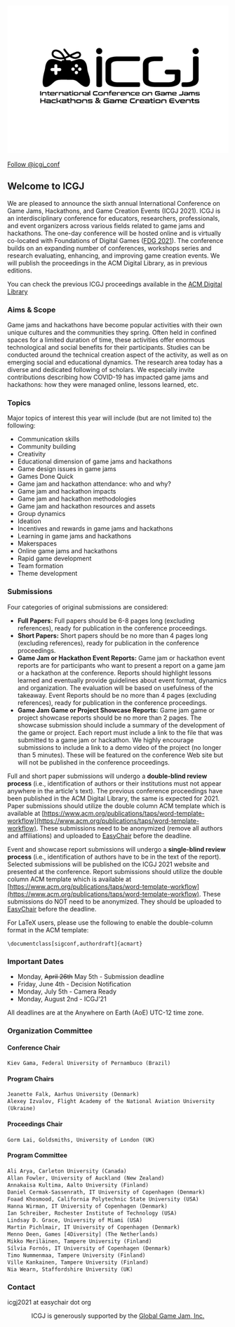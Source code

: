 <img src="ICGJ_LOGO.png"
     alt="International Conference on Game Jams and Hackathons Logo"  style="float: center"  />

<a href="https://twitter.com/icgj_conf?ref_src=twsrc%5Etfw" class="twitter-follow-button" data-show-count="false">Follow @icgj_conf</a><script async src="https://platform.twitter.com/widgets.js" charset="utf-8"></script>

## Welcome to ICGJ

We are pleased to announce the sixth annual International Conference on Game Jams, Hackathons, and Game Creation Events (ICGJ 2021). ICGJ is an interdisciplinary conference for educators, researchers, professionals, and event organizers across various fields related to game jams and hackathons. The one-day conference will be hosted online and is virtually co-located with Foundations of Digital Games ([FDG 2021](http://fdg2021.org/)). The conference builds on an expanding number of conferences, workshops series and research evaluating, enhancing, and improving game creation events. We will publish the proceedings in the ACM Digital Library, as in previous editions.


You can check the previous ICGJ proceedings available in the [ACM Digital Library](https://dl.acm.org/conference/icgj) 

### Aims & Scope

Game jams and hackathons have become popular activities with their own unique cultures and the communities they spring. Often held in confined spaces for a limited duration of time, these activities offer enormous technological and social benefits for their participants. Studies can be conducted around the technical creation aspect of the activity, as well as on emerging social and educational dynamics. The research area today has a diverse and dedicated following of scholars. We especially invite contributions describing how COVID-19 has impacted game jams and hackathons: how they were managed online, lessons learned, etc.


### Topics

Major topics of interest this year will include (but are not limited to) the following:

- Communication skills
- Community building
- Creativity
- Educational dimension of game jams and hackathons
- Game design issues in game jams
- Games Done Quick
- Game jam and hackathon attendance: who and why?
- Game jam and hackathon impacts
- Game jam and hackathon methodologies
- Game jam and hackathon resources and assets
- Group dynamics
- Ideation
- Incentives and rewards in game jams and hackathons
- Learning in game jams and hackathons
- Makerspaces
- Online game jams and hackathons
- Rapid game development
- Team formation
- Theme development

### Submissions

Four categories of original submissions are considered:

- **Full Papers:** Full papers should be 6-8 pages long (excluding references), ready for publication in the conference proceedings.
- **Short Papers:** Short papers should be no more than 4 pages long (excluding references), ready for publication in the conference proceedings.
- **Game Jam or Hackathon Event Reports:** Game jam or hackathon event reports are for participants who want to present a report on a game jam or a hackathon at the conference. Reports should highlight lessons learned and eventually provide guidelines about event format, dynamics and organization. The evaluation will be based on usefulness of the takeaway. Event Reports should be no more than 4 pages (excluding references), ready for publication in the conference proceedings.
- **Game Jam Game or Project Showcase Reports:** Game jam game or project showcase reports should be no more than 2 pages. The showcase submission should include a summary of the development of the game or project. Each report must include a link to the file that was submitted to a game jam or hackathon. We highly encourage submissions to include a link to a demo video of the project (no longer than 5 minutes). These will be featured on the conference Web site but will not be published in the conference proceedings.

Full and short paper submissions will undergo a **double-blind review process** (i.e., identification of authors or their institutions must not appear anywhere in the article's text). The previous conference proceedings have been published in the ACM Digital Library, the same is expected for 2021. Paper submissions should utilize the double column ACM template which is available at [https://www.acm.org/publications/taps/word-template-workflow](https://www.acm.org/publications/taps/word-template-workflow). These submissions need to be anonymized (remove all authors and affiliations) and uploaded to [EasyChair](https://easychair.org/conferences/?conf=icgj2021) before the deadline.

Event and showcase report submissions will undergo a **single-blind review process** (i.e., identification of authors have to be in the text of the report). Selected submissions will be published on the ICGJ 2021 website and presented at the conference. Report submissions should utilize the double column ACM template which is available at [https://www.acm.org/publications/taps/word-template-workflow](https://www.acm.org/publications/taps/word-template-workflow). These submissions do NOT need to be anonymized. They should be uploaded to [EasyChair](https://easychair.org/conferences/?conf=icgj2021) before the deadline.

For LaTeX users, please use the following to enable the double-column format in the ACM template:
```
\documentclass[sigconf,authordraft]{acmart}
```

### Important Dates

- Monday, ~~April 26th~~ May 5th - Submission deadline 
- Friday, June 4th - Decision Notification
- Monday, July 5th - Camera Ready
- Monday, August 2nd  - ICGJ'21

All deadlines are at the Anywhere on Earth (AoE) UTC-12 time zone.

### Organization Committee

#### Conference Chair
	Kiev Gama, Federal University of Pernambuco (Brazil)	

#### Program Chairs
	Jeanette Falk, Aarhus University (Denmark)
	Alexey Izvalov, Flight Academy of the National Aviation University (Ukraine)
	

#### Proceedings Chair
	Gorm Lai, Goldsmiths, University of London (UK)
     
#### Program Committee
	Ali Arya, Carleton University (Canada)
	Allan Fowler, University of Auckland (New Zealand)
	Annakaisa Kultima, Aalto University (Finland)
	Daniel Cermak-Sassenrath, IT University of Copenhagen (Denmark)
	Foaad Khosmood, California Polytechnic State University (USA)
	Hanna Wirman, IT University of Copenhagen (Denmark)  
	Ian Schreiber, Rochester Institute of Technology (USA)
	Lindsay D. Grace, University of Miami (USA)
	Martin Pichlmair, IT University of Copenhagen (Denmark)
	Menno Deen, Games [4Diversity] (The Netherlands)
	Mikko Meriläinen, Tampere University (Finland)
	Sílvia Fornós, IT University of Copenhagen (Denmark)
	Timo Nummenmaa,	Tampere University (Finland)
	Ville Kankainen, Tampere University (Finland)
	Nia Wearn, Staffordshire University (UK)
	
### Contact
icgj2021 at easychair dot org

<p>
<center>ICGJ is generously supported by the <a href="https://globalgamejam.org/">Global Game Jam, Inc.</a></center>

